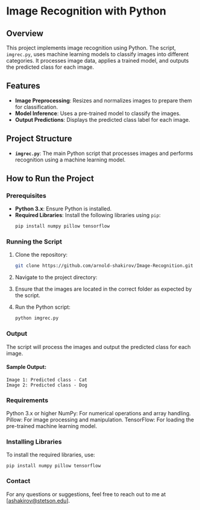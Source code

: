 # Image Recognition with Python

## Overview
This project implements image recognition using Python. The script, `imgrec.py`, uses machine learning models to classify images into different categories. It processes image data, applies a trained model, and outputs the predicted class for each image.

## Features
- **Image Preprocessing**: Resizes and normalizes images to prepare them for classification.
- **Model Inference**: Uses a pre-trained model to classify the images.
- **Output Predictions**: Displays the predicted class label for each image.

## Project Structure
- **`imgrec.py`**: The main Python script that processes images and performs recognition using a machine learning model.

## How to Run the Project

### Prerequisites
- **Python 3.x**: Ensure Python is installed.
- **Required Libraries**: Install the following libraries using `pip`:
    ```bash
    pip install numpy pillow tensorflow
    ```

### Running the Script

1. Clone the repository:
    ```bash
    git clone https://github.com/arnold-shakirov/Image-Recognition.git
    ```

2. Navigate to the project directory:
   

3. Ensure that the images are located in the correct folder as expected by the script.

4. Run the Python script:
    ```bash
    python imgrec.py
    ```

### Output
The script will process the images and output the predicted class for each image.

#### Sample Output:
```text
Image 1: Predicted class - Cat
Image 2: Predicted class - Dog
```

### Requirements
Python 3.x or higher
NumPy: For numerical operations and array handling.
Pillow: For image processing and manipulation.
TensorFlow: For loading the pre-trained machine learning model.

### Installing Libraries
To install the required libraries, use:
```
pip install numpy pillow tensorflow
```
### Contact
For any questions or suggestions, feel free to reach out to me at [ashakirov@stetson.edu].
